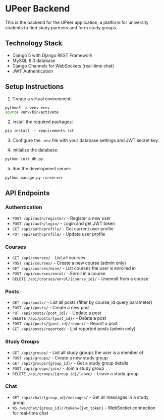 # UPeer Backend

This is the backend for the UPeer application, a platform for university students to find study partners and form study groups.

## Technology Stack

- Django 5 with Django REST Framework
- MySQL 8.0 database
- Django Channels for WebSockets (real-time chat)
- JWT Authentication

## Setup Instructions

1. Create a virtual environment:

```bash
python3 -m venv venv
source venv/bin/activate
```

2. Install the required packages:

```bash
pip install -r requirements.txt
```

3. Configure the `.env` file with your database settings and JWT secret key.

4. Initialize the database:

```bash
python init_db.py
```

5. Run the development server:

```bash
python manage.py runserver
```

## API Endpoints

### Authentication

- `POST /api/auth/register/` - Register a new user
- `POST /api/auth/login/` - Login and get JWT token
- `GET /api/auth/profile/` - Get current user profile
- `PUT /api/auth/profile/` - Update user profile

### Courses

- `GET /api/courses/` - List all courses
- `POST /api/courses/` - Create a new course (admin only)
- `GET /api/courses/mine/` - List courses the user is enrolled in
- `POST /api/courses/enrol/` - Enroll in a course
- `DELETE /api/courses/enrol/{course_id}/` - Unenroll from a course

### Posts

- `GET /api/posts/` - List all posts (filter by course_id query parameter)
- `POST /api/posts/` - Create a new post
- `PUT /api/posts/{post_id}/` - Update a post
- `DELETE /api/posts/{post_id}/` - Delete a post
- `POST /api/posts/{post_id}/report/` - Report a post
- `GET /api/posts/reported/` - List reported posts (admin only)

### Study Groups

- `GET /api/groups/` - List all study groups the user is a member of
- `POST /api/groups/` - Create a new study group
- `GET /api/groups/{group_id}/` - Get a study group details
- `POST /api/groups/join/` - Join a study group
- `DELETE /api/groups/{group_id}/leave/` - Leave a study group

### Chat

- `GET /api/chat/{group_id}/messages/` - Get all messages in a study group
- `WS /ws/chat/{group_id}/?token={jwt_token}` - WebSocket connection for real-time chat 